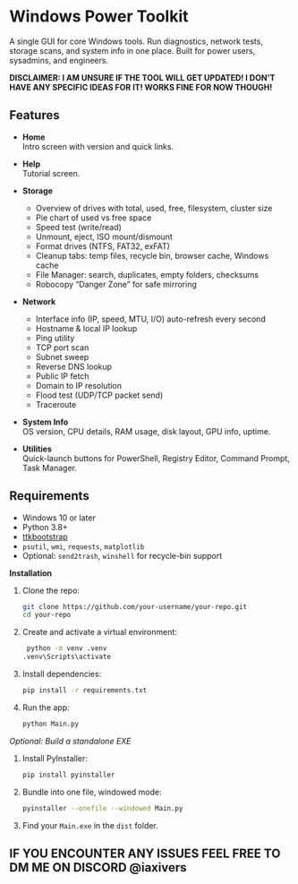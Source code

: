 # Windows Power Toolkit

A single GUI for core Windows tools. Run diagnostics, network tests, storage scans, and system info in one place. Built for power users, sysadmins, and engineers.

**DISCLAIMER: I AM UNSURE IF THE TOOL WILL GET UPDATED! I DON'T HAVE ANY SPECIFIC IDEAS FOR IT! WORKS FINE FOR NOW THOUGH!**

## Features

- **Home**  
  Intro screen with version and quick links.

- **Help**  
  Tutorial screen.

- **Storage**  
  - Overview of drives with total, used, free, filesystem, cluster size  
  - Pie chart of used vs free space  
  - Speed test (write/read)  
  - Unmount, eject, ISO mount/dismount  
  - Format drives (NTFS, FAT32, exFAT)  
  - Cleanup tabs: temp files, recycle bin, browser cache, Windows cache  
  - File Manager: search, duplicates, empty folders, checksums  
  - Robocopy “Danger Zone” for safe mirroring

- **Network**  
  - Interface info (IP, speed, MTU, I/O) auto-refresh every second  
  - Hostname & local IP lookup  
  - Ping utility  
  - TCP port scan  
  - Subnet sweep  
  - Reverse DNS lookup  
  - Public IP fetch  
  - Domain to IP resolution  
  - Flood test (UDP/TCP packet send)  
  - Traceroute

- **System Info**  
  OS version, CPU details, RAM usage, disk layout, GPU info, uptime.

- **Utilities**  
  Quick-launch buttons for PowerShell, Registry Editor, Command Prompt, Task Manager.

## Requirements

- Windows 10 or later  
- Python 3.8+  
- [ttkbootstrap](https://github.com/israel-dryer/ttkbootstrap)  
- `psutil`, `wmi`, `requests`, `matplotlib`  
- Optional: `send2trash`, `winshell` for recycle-bin support

**Installation**

1. Clone the repo:  
   
    ```bash
    git clone https://github.com/your-username/your-repo.git  
    cd your-repo  

2. Create and activate a virtual environment:  
   
    ```bash
     python -m venv .venv  
    .venv\Scripts\activate  

3. Install dependencies:  
   
    ```bash
   pip install -r requirements.txt  

4. Run the app:  
   
   ```bash
   python Main.py  

*Optional: Build a standalone EXE*

1. Install PyInstaller:  
   
    ```bash
    pip install pyinstaller  

2. Bundle into one file, windowed mode:  
   
    ```bash
    pyinstaller --onefile --windowed Main.py  

3. Find your `Main.exe` in the `dist` folder.  

## IF YOU ENCOUNTER ANY ISSUES FEEL FREE TO DM ME ON DISCORD @iaxivers
